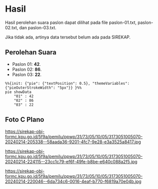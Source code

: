 # Hasil

Hasil perolehan suara paslon dapat dilihat pada file paslon-01.txt, paslon-02.txt, dan paslon-03.txt.

Jika tidak ada, artinya data tersebut belum ada pada SIREKAP.

## Perolehan Suara

 * Paslon 01: **42**.
 * Paslon 02: **86**.
 * Paslon 03: **22**.

```mermaid
%%{init: {"pie": {"textPosition": 0.5}, "themeVariables": {"pieOuterStrokeWidth": "5px"}} }%%
pie showData
    "01" : 42
    "02" : 86
    "03" : 22
```
## Foto C Plano

https://sirekap-obj-formc.kpu.go.id/5f9a/pemilu/ppwp/31/73/05/10/05/3173051005070-20240214-205338--58aada36-9201-4fc7-9e28-e3a3525a8417.jpg

https://sirekap-obj-formc.kpu.go.id/5f9a/pemilu/ppwp/31/73/05/10/05/3173051005070-20240214-224115--23cc1c79-ef6f-49fe-b8be-e640c088a2f5.jpg

https://sirekap-obj-formc.kpu.go.id/5f9a/pemilu/ppwp/31/73/05/10/05/3173051005070-20240214-220046--6da734c6-0016-4eaf-b770-f6819a70e04b.jpg

